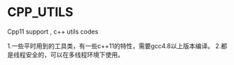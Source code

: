 # CPP_UTILS
Cpp11 support , c++ utils codes

1.一些平时用到的工具类，有一些c++11的特性，需要gcc4.8以上版本编译。
2.都是线程安全的，可以在多线程环境下使用。
